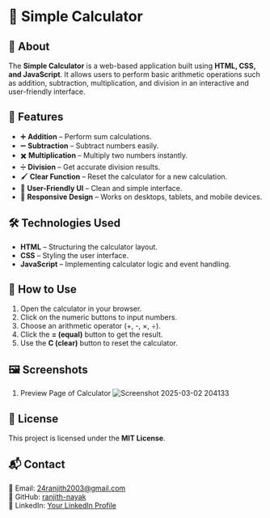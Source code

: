 # 🧮 Simple Calculator

## 📌 About
The **Simple Calculator** is a web-based application built using **HTML, CSS, and JavaScript**. It allows users to perform basic arithmetic operations such as addition, subtraction, multiplication, and division in an interactive and user-friendly interface.

## 🚀 Features
- ➕ **Addition** – Perform sum calculations.
- ➖ **Subtraction** – Subtract numbers easily.
- ✖️ **Multiplication** – Multiply two numbers instantly.
- ➗ **Division** – Get accurate division results.
- 🖌 **Clear Function** – Reset the calculator for a new calculation.
- 🎨 **User-Friendly UI** – Clean and simple interface.
- 📱 **Responsive Design** – Works on desktops, tablets, and mobile devices.

## 🛠️ Technologies Used
- **HTML** – Structuring the calculator layout.
- **CSS** – Styling the user interface.
- **JavaScript** – Implementing calculator logic and event handling.

## 🔧 How to Use
1. Open the calculator in your browser.
2. Click on the numeric buttons to input numbers.
3. Choose an arithmetic operator (+, -, ×, ÷).
4. Click the **= (equal)** button to get the result.
5. Use the **C (clear)** button to reset the calculator.


## 🖼️ Screenshots
1) Preview Page of Calculator
![Screenshot 2025-03-02 204133](https://github.com/user-attachments/assets/3452a492-423d-4eba-b5e1-560ea93b8cf5)



## 📜 License
This project is licensed under the **MIT License**.

## 📬 Contact
📧 Email: 24ranjith2003@gmail.com  
🐙 GitHub: [ranjith-nayak](https://github.com/ranjith-nayak)  
💼 LinkedIn: [Your LinkedIn Profile](https://www.linkedin.com/in/your-profile/)

